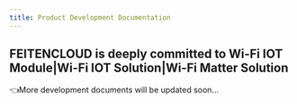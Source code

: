 ```yaml
---
title: Product Development Documentation
---
```


## FEITENCLOUD is deeply committed to Wi-Fi IOT Module|Wi-Fi IOT Solution|Wi-Fi Matter Solution 


👈More development documents will be updated soon...

